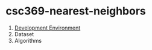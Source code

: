 # csc369-nearest-neighbors

1. [Development Environment](./development_environment.md)
2. Dataset
3. Algorithms
